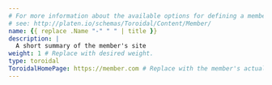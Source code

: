 ```yaml
---
# For more information about the available options for defining a member site,
# see: http://platen.io/schemas/Toroidal/Content/Member/
name: {{ replace .Name "-" " " | title }}
description: |
  A short summary of the member's site
weight: 1 # Replace with desired weight.
type: toroidal
ToroidalHomePage: https://member.com # Replace with the member's actual site
---
```

